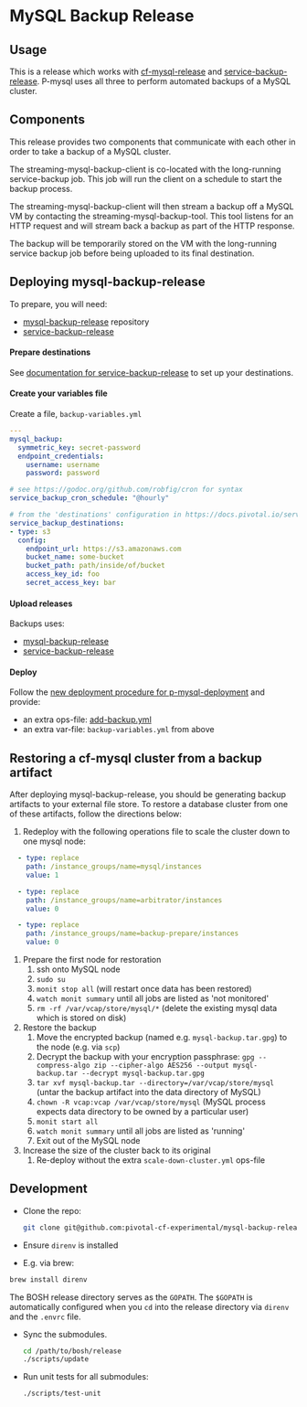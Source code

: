# MySQL Backup Release

## Usage

This is a release which works with [cf-mysql-release](https://github.com/cloudfoundry/cf-mysql-release)
and [service-backup-release](https://github.com/pivotal-cf-experimental/service-backup-release). P-mysql
uses all three to perform automated backups of a MySQL cluster.

## Components

This release provides two components that communicate with each other in order
to take a backup of a MySQL cluster.

The streaming-mysql-backup-client is co-located with the long-running service-backup
job. This job will run the client on a schedule to start the backup process.

The streaming-mysql-backup-client will then stream a backup off a MySQL VM by contacting the
streaming-mysql-backup-tool. This tool listens for an HTTP request and will stream back a
backup as part of the HTTP response.

The backup will be temporarily stored on the VM with the long-running service
backup job before being uploaded to its final destination.

## Deploying mysql-backup-release

To prepare, you will need:

* [mysql-backup-release](https://github.com/pivotal-cf-experimental/mysql-backup-release) repository
* [service-backup-release](https://github.com/pivotal-cf-experimental/service-backup-release)

#### Prepare destinations
See [documentation for service-backup-release](https://docs.pivotal.io/service-backup/) to set up your destinations.

#### Create your variables file

Create a file, `backup-variables.yml`

```yml
---
mysql_backup:
  symmetric_key: secret-password
  endpoint_credentials:
    username: username
    password: password

# see https://godoc.org/github.com/robfig/cron for syntax
service_backup_cron_schedule: "@hourly"        

# from the 'destinations' configuration in https://docs.pivotal.io/service-backup/
service_backup_destinations:                   
- type: s3
  config:
    endpoint_url: https://s3.amazonaws.com
    bucket_name: some-bucket
    bucket_path: path/inside/of/bucket
    access_key_id: foo
    secret_access_key: bar
```

#### Upload releases

Backups uses:

* [mysql-backup-release](https://github.com/pivotal-cf-experimental/mysql-backup-release)
* [service-backup-release](https://docs.pivotal.io/service-backup/)

#### Deploy

Follow the [new deployment procedure for p-mysql-deployment](https://github.com/cloudfoundry/p-mysql-deployment) and provide:

* an extra ops-file: [add-backup.yml](https://github.com/pivotal-cf-experimental/p-mysql-deployment/operations/add-backup.yml)
* an extra var-file: `backup-variables.yml` from above

## Restoring a cf-mysql cluster from a backup artifact

After deploying mysql-backup-release, you should be generating backup artifacts to your external file store. To restore a database cluster from one of these artifacts, follow the directions below:

1. Redeploy with the following operations file to scale the cluster down to one mysql node:

  ```yaml
    - type: replace
      path: /instance_groups/name=mysql/instances
      value: 1

    - type: replace
      path: /instance_groups/name=arbitrator/instances
      value: 0

    - type: replace
      path: /instance_groups/name=backup-prepare/instances
      value: 0
  ```

1. Prepare the first node for restoration
	1. ssh onto MySQL node
	1. `sudo su`
	1. `monit stop all` (will restart once data has been restored)
	1. `watch monit summary` until all jobs are listed as 'not monitored'
	1. `rm -rf /var/vcap/store/mysql/*` (delete the existing mysql data which is stored on disk)
1. Restore the backup
	1. Move the encrypted backup (named e.g. `mysql-backup.tar.gpg`) to the node (e.g. via `scp`)
	1. Decrypt the backup with your encryption passphrase: `gpg --compress-algo zip --cipher-algo AES256 --output mysql-backup.tar --decrypt mysql-backup.tar.gpg`
	1. `tar xvf mysql-backup.tar --directory=/var/vcap/store/mysql` (untar the backup artifact into the data directory of MySQL)
	1. `chown -R vcap:vcap /var/vcap/store/mysql` (MySQL process expects data directory to be owned by a particular user)
	1. `monit start all`
	1. `watch monit summary` until all jobs are listed as 'running'
	1. Exit out of the MySQL node
1. Increase the size of the cluster back to its original
	1. Re-deploy without the extra `scale-down-cluster.yml` ops-file

## Development

- Clone the repo:
  ```bash
  git clone git@github.com:pivotal-cf-experimental/mysql-backup-release.git
  ```

- Ensure `direnv` is installed
 - E.g. via brew:
  ```bash
  brew install direnv
  ```
The BOSH release directory serves as the `GOPATH`.
The `$GOPATH` is automatically configured when you `cd` into the release directory via `direnv` and the `.envrc` file.

- Sync the submodules.
  ```bash
  cd /path/to/bosh/release
  ./scripts/update
  ```

- Run unit tests for all submodules:
  ```bash
  ./scripts/test-unit
  ```
